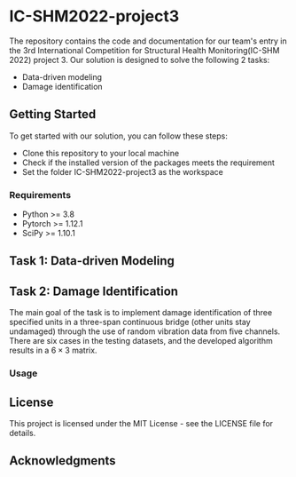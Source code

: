 # IC-SHM2022-project3

The repository contains the code and documentation for our team's entry in the 3rd International Competition for Structural Health Monitoring(IC-SHM 2022) project 3. Our solution is designed to solve the following 2 tasks:

- Data-driven modeling
- Damage identification

## Getting Started

To get started with our solution, you can follow these steps:

- Clone this repository to your local machine
- Check if the installed version of the packages meets the requirement
- Set the folder IC-SHM2022-project3 as the workspace

### Requirements

- Python >= 3.8
- Pytorch >= 1.12.1
- SciPy >= 1.10.1

## Task 1: Data-driven Modeling

## Task 2: Damage Identification

The main goal of the task is to implement damage identification of three specified units in a three-span continuous bridge (other units stay undamaged) through the use of random vibration data from five channels. There are six cases in the testing datasets, and the developed algorithm results in a $6\times3$ matrix.

### Usage

## License

This project is licensed under the MIT License - see the LICENSE file for details.

## Acknowledgments

